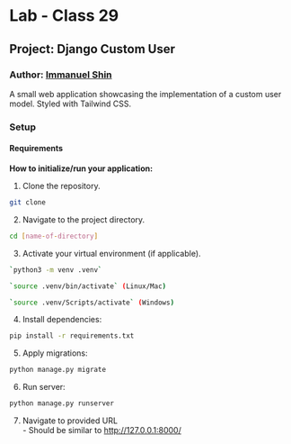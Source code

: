 # Lab - Class 29

## Project: Django Custom User

### Author: [Immanuel Shin](https://github.com/ImmanuelShin)

A small web application showcasing the implementation of a custom user model. Styled with Tailwind CSS.

### Setup

#### Requirements

**How to initialize/run your application:**
  1. Clone the repository.
   ```bash
   git clone
   ```
  2. Navigate to the project directory.
   ```bash
   cd [name-of-directory]
   ```
  3. Activate your virtual environment (if applicable).
   ```bash
   `python3 -m venv .venv`

   `source .venv/bin/activate` (Linux/Mac)

   `source .venv/Scripts/activate` (Windows)
   ```
  4. Install dependencies:
   ```bash
   pip install -r requirements.txt
   ```
  5. Apply migrations:
  ```bash
  python manage.py migrate
  ```
  6. Run server:
  ```bash
  python manage.py runserver
  ```
  7. Navigate to provided URL  
    - Should be similar to http://127.0.0.1:8000/
